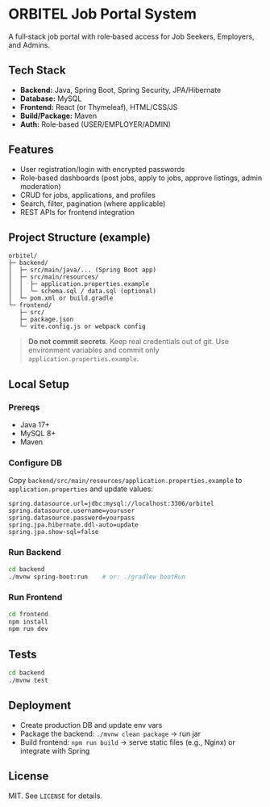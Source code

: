 # ORBITEL Job Portal System

A full‑stack job portal with role‑based access for Job Seekers, Employers, and Admins.

## Tech Stack
- **Backend:** Java, Spring Boot, Spring Security, JPA/Hibernate
- **Database:** MySQL
- **Frontend:** React (or Thymeleaf), HTML/CSS/JS
- **Build/Package:** Maven
- **Auth:** Role‑based (USER/EMPLOYER/ADMIN)

## Features
- User registration/login with encrypted passwords
- Role‑based dashboards (post jobs, apply to jobs, approve listings, admin moderation)
- CRUD for jobs, applications, and profiles
- Search, filter, pagination (where applicable)
- REST APIs for frontend integration

## Project Structure (example)
```
orbitel/
├─ backend/
│  ├─ src/main/java/... (Spring Boot app)
│  ├─ src/main/resources/
│  │  ├─ application.properties.example
│  │  └─ schema.sql / data.sql (optional)
│  └─ pom.xml or build.gradle
└─ frontend/
   ├─ src/
   ├─ package.json
   └─ vite.config.js or webpack config
```

> **Do not commit secrets**. Keep real credentials out of git. Use environment variables and commit only `application.properties.example`.

## Local Setup

### Prereqs
- Java 17+
- MySQL 8+
- Maven

### Configure DB
Copy `backend/src/main/resources/application.properties.example` to `application.properties` and update values:
```
spring.datasource.url=jdbc:mysql://localhost:3306/orbitel
spring.datasource.username=youruser
spring.datasource.password=yourpass
spring.jpa.hibernate.ddl-auto=update
spring.jpa.show-sql=false
```

### Run Backend
```bash
cd backend
./mvnw spring-boot:run    # or: ./gradlew bootRun
```

### Run Frontend
```bash
cd frontend
npm install
npm run dev
```

## Tests
```bash
cd backend
./mvnw test
```

## Deployment
- Create production DB and update env vars
- Package the backend: `./mvnw clean package` -> run jar
- Build frontend: `npm run build` -> serve static files (e.g., Nginx) or integrate with Spring

## License
MIT. See `LICENSE` for details.
